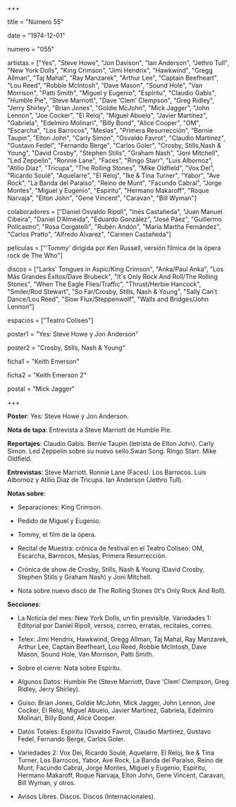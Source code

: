 +++

title = "Número 55"

date = "1974-12-01"

numero = "055"

artistas = ["Yes", "Steve Howe", "Jon Davison", "Ian Anderson", "Jethro Tull", "New York Dolls", "King Crimson", "Jimi Hendrix", "Hawkwind", "Gregg Allman", "Taj Mahal", "Ray Manzarek", "Arthur Lee", "Captain Beefheart", "Lou Reed", "Robbie McIntosh", "Dave Mason", "Sound Hole", "Van Morrison", "Patti Smith", "Miguel y Eugenio", "Espíritu", "Claudio Gabis", "Humble Pie", "Steve Marriott", "Dave ‘Clem’ Clempson", "Greg Ridley", "Jerry Shirley", "Brian Jones", "Goldie McJohn", "Mick Jagger", "John Lennon", "Joe Cocker", "El Reloj", "Miguel Abuelo", "Javier Martínez", "Gabriela", "Edelmiro Molinari", "Billy Bond", "Alice Cooper", "OM", "Escarcha", "Los Barrocos", "Mesías", "Primera Resurrección", "Bernie Taupin", "Elton John", "Carly Simon", "Osvaldo Favrot", "Claudio Martínez", "Gustavo Fedel", "Fernando Berge", "Carlos Goler", "Crosby, Stills,Nash & Young", "David Crosby", "Stephen Stills", "Graham Nash", "Joni Mitchell", "Led Zeppelin", "Ronnie Lane", "Faces", "Ringo Starr", "Luis Albornoz", "Atilio Díaz", "Tricupa", "The Rolling Stones", "Mike Oldfield", "Vox Dei", "Ricardo Soulé", "Aquelarre", "El Reloj", "Ike & Tina Turner", "Yabor", "Ave Rock", "La Banda del Paraíso", "Reino de Munt", "Facundo Cabral", "Jorge Montes", "Miguel y Eugenio", "Espíritu", "Hermano Makaroff", "Roque Narvaja", "Elton John", "Gene Vincent", "Caravan", "Bill Wyman"]

colaboradores = ["Daniel Osvaldo Ripoll", "Inés Castañeda", "Juan Manuel Cibeira", "Daniel D’Almeida", "Eduardo González", "José Páez", "Guillermo Policastro", "Rosa Corgatelli", "Rubén Andón", "María Martha Fernández", "Carlos Pratto", "Alfredo Álvarez", "Carmen Castañeda"]

peliculas = ["‘Tommy’ dirigida por Ken Russell, versión fílmica de la ópera rock de The Who"]

discos = ["Larks’ Tongues in Aspic/King Crimson", "Anka/Paul Anka", "Los Más Grandes Éxitos/Dave Brubeck", "It´s Only Rock And Roll/The Rolling Stones", "When The Eagle Flies/Traffic", "Thrust/Herbie Hancock", "Smiler/Rod Stewart", "So Far/Crosby, Stills, Nash & Young", "Sally Can’t Dance/Lou Reed", "Slow Flux/Steppenwolf", "Walls and Bridges/John Lennon"]

espacios = ["Teatro Coliseo"]

poster1 = "Yes: Steve Howe y Jon Anderson"

poster2 = "Crosby, Stills, Nash & Young"

ficha1 = "Keith Emerson"

ficha2 = "Keith Emerson 2"

postal = "Mick Jagger"


+++

**Póster**: Yes: Steve Howe y Jon Anderson.

**Nota de tapa**: Entrevista a Steve Marriott de Humble Pie. 

**Reportajes**: Claudio Gabis. Bernie Taupin (letrista de Elton John). Carly Simon. Led Zeppelin sobre su nuevo sello Swan Song. Ringo Starr. Mike Oldfield.

**Entrevistas**: Steve Marriott. Ronnie Lane (Faces). Los Barrocos. Luis Albornoz y Atilio Díaz de Tricupa. Ian Anderson (Jethro Tull).

**Notas sobre**:

- Separaciones: King Crimson. 

- Pedido de Miguel y Eugenio. 

- Tommy, el film de la ópera. 

- Recital de Muestra: crónica de festival en el Teatro Coliseo: OM, Escarcha, Barrocos, Mesías, Primera Resurrección.

- Crónica de show de Crosby, Stills, Nash & Young (David Crosby, Stephen Stills y Graham Nash) y Joni Mitchell. 

- Nota sobre nuevo disco de The Rolling Stones (It's Only Rock And Roll). 

**Secciones**:

- La Noticia del mes: New York Dolls, un fin previsible. 
Variedades 1: Editorial por Daniel Ripoll, versos, correo, erratas, recitales, correo. 

- Telex: Jimi Hendrix, Hawkwind, Gregg Allman, Taj Mahal, Ray Manzarek, Arthur Lee, Captain Beefheart, Lou Reed, Robbie McIntosh, Dave Mason, Sound Hole, Van Morrison, Patti Smith. 

- Sobre el cierre: Nota sobre Espíritu. 

- Algunos Datos: Humble Pie (Steve Marriott, Dave ‘Clem’ Clempson, Greg Ridley, Jerry Shirley). 

- Guiso: Brian Jones, Goldie McJohn, Mick Jagger, John Lennon, Joe Cocker, El Reloj, Miguel Abuelo, Javier Martínez, Gabriela, Edelmiro Molinari, Billy Bond, Alice Cooper. 

- Datos Totales: Espíritu (Osvaldo Favrot, Claudio Martínez, Gustavo Fedel, Fernando Berge, Carlos Goler. 

- Variedades 2: Vox Dei, Ricardo Soulé, Aquelarre, El Reloj, Ike & Tina Turner, Los Barrocos, Yabor, Ave Rock, La Banda del Paraíso, Reino de Munt, Facundo Cabral, Jorge Montes, Miguel y Eugenio, Espíritu, Hermano Makaroff, Roque Narvaja, Elton John, Gene Vincent, Caravan, Bill Wyman, y otros. 

- Avisos Libres. Discos. Discos (Internacionales). 
